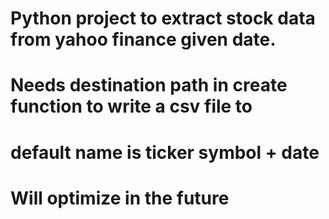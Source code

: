 # Python project to extract stock data from yahoo finance given date. 
# Needs destination path in create function to write a csv file to
# default name is ticker symbol + date
# Will optimize in the future
